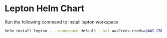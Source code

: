 # Lepton Helm Chart

Run the following command to install lepton workspace

```sh
helm install lepton . --namespace default --set awsCreds.creds=$AWS_CREDS
```
